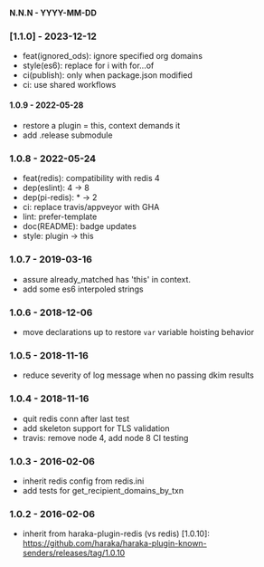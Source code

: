 
#### N.N.N - YYYY-MM-DD


### [1.1.0] - 2023-12-12

- feat(ignored_ods): ignore specified org domains
- style(es6): replace for i with for...of
- ci(publish): only when package.json modified
- ci: use shared workflows


#### 1.0.9 - 2022-05-28

- restore a plugin = this, context demands it
- add .release submodule


### 1.0.8 - 2022-05-24

- feat(redis): compatibility with redis 4
- dep(eslint): 4 -> 8
- dep(pi-redis): * -> 2
- ci: replace travis/appveyor with GHA
- lint: prefer-template
- doc(README): badge updates
- style: plugin -> this


### 1.0.7 - 2019-03-16

- assure already_matched has 'this' in context.
- add some es6 interpoled strings


### 1.0.6 - 2018-12-06

- move declarations up to restore `var` variable hoisting behavior


### 1.0.5 - 2018-11-16

- reduce severity of log message when no passing dkim results


### 1.0.4 - 2018-11-16

- quit redis conn after last test
- add skeleton support for TLS validation
- travis: remove node 4, add node 8 CI testing


### 1.0.3 - 2016-02-06

- inherit redis config from redis.ini
- add tests for get_recipient_domains_by_txn


### 1.0.2 - 2016-02-06

- inherit from haraka-plugin-redis (vs redis)
[1.0.10]: https://github.com/haraka/haraka-plugin-known-senders/releases/tag/1.0.10

